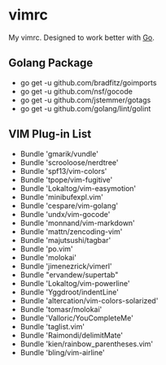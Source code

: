 vimrc
=====

My vimrc. Designed to work better with [Go].

## Golang Package

* go get -u github.com/bradfitz/goimports
* go get -u github.com/nsf/gocode
* go get -u github.com/jstemmer/gotags
* go get -u github.com/golang/lint/golint




## VIM Plug-in List

* Bundle 'gmarik/vundle'
* Bundle 'scrooloose/nerdtree'
* Bundle 'spf13/vim-colors'
* Bundle 'tpope/vim-fugitive'
* Bundle 'Lokaltog/vim-easymotion'
* Bundle 'minibufexpl.vim'
* Bundle 'cespare/vim-golang'
* Bundle 'undx/vim-gocode'
* Bundle 'monnand/vim-markdown'
* Bundle 'mattn/zencoding-vim'
* Bundle 'majutsushi/tagbar'
* Bundle 'po.vim'
* Bundle 'molokai'
* Bundle 'jimenezrick/vimerl'
* Bundle "ervandew/supertab"
* Bundle 'Lokaltog/vim-powerline'
* Bundle 'Yggdroot/indentLine'
* Bundle 'altercation/vim-colors-solarized'
* Bundle 'tomasr/molokai'
* Bundle 'Valloric/YouCompleteMe'
* Bundle 'taglist.vim'
* Bundle 'Raimondi/delimitMate'
* Bundle 'kien/rainbow_parentheses.vim'
* Bundle 'bling/vim-airline'


[Go]: http://golang.org




